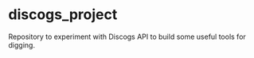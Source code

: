 # discogs_project

Repository to experiment with Discogs API to build some useful tools for digging.
